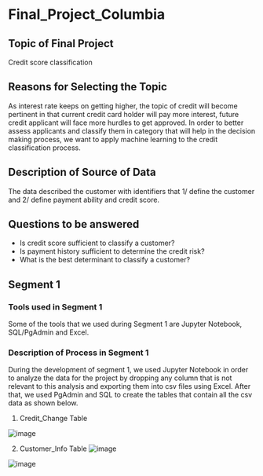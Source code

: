 # Final_Project_Columbia

## Topic of Final Project

 Credit score classification
 
## Reasons for Selecting the Topic

As interest rate keeps on getting higher, the topic of credit will become pertinent in that current credit card holder will pay more interest, future credit applicant will face more hurdles to get approved. In order to better assess applicants and classify them in category that will help in the decision making process, we want to apply machine learning to the credit classification process. 

## Description of Source of Data

The data described the customer with identifiers that 1/ define the customer and 2/ define payment ability and credit score.  

## Questions to be answered 

 + Is credit score sufficient to classify a customer?
 + Is payment history sufficient to determine the credit risk? 
 + What is the best determinant to classify a customer?  

## Segment 1 

### Tools used in Segment 1
Some of the tools that we used during Segment 1 are Jupyter Notebook, SQL/PgAdmin and Excel.

### Description of Process in Segment 1
During the development of segment 1, we used Jupyter Notebook in order to analyze the data for the project by dropping any column that is not relevant to this analysis and exporting them into csv files using Excel. After that, we used PgAdmin and SQL to create the tables that contain all the csv data as shown below.

1. Credit_Change Table

![image](https://user-images.githubusercontent.com/115424156/225174416-988674ab-5002-47d4-8e67-2f7b3a945dd4.png)

2. Customer_Info Table
![image](https://user-images.githubusercontent.com/115424156/225174467-fba52f59-38d1-473d-afba-5d8bef1f9c9a.png)

![image](https://user-images.githubusercontent.com/115424156/225174483-3ffb4540-089b-446b-b4f5-d37ea1f58e34.png)



